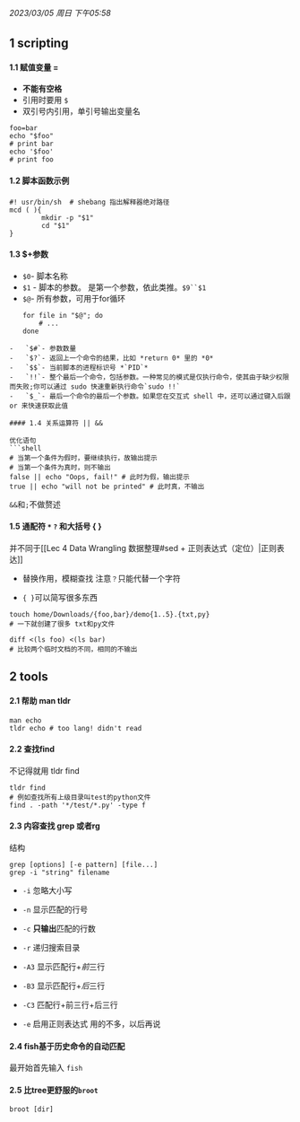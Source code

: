 ###### 2023/03/05 周日 下午05:58

## 1 scripting

#### 1.1 赋值变量 =

- **不能有空格**
- 引用时要用 `$`
- 双引号内引用，单引号输出变量名
```shell
foo=bar
echo "$foo"
# print bar
echo '$foo'
# print foo
```

#### 1.2 脚本函数示例

```shell
#! usr/bin/sh  # shebang 指出解释器绝对路径
mcd ( ){
		mkdir -p "$1"
		cd "$1"
}
```

#### 1.3 $+参数

-   `$0`- 脚本名称
-   `$1` - 脚本的参数。 是第一个参数，依此类推。`$9``$1`
-   `$@`- 所有参数，可用于for循环
	```shell
	for file in "$@"; do
		# ...
	done
```
-   `$#`- 参数数量
-   `$?`- 返回上一个命令的结果，比如 *return 0* 里的 *0*
-   `$$`- 当前脚本的进程标识号 *`PID`*
-   `!!`- 整个最后一个命令，包括参数。一种常见的模式是仅执行命令，使其由于缺少权限而失败;你可以通过 sudo 快速重新执行命令`sudo !!`
-   `$_`- 最后一个命令的最后一个参数。如果您在交互式 shell 中，还可以通过键入后跟 or 来快速获取此值

#### 1.4 关系运算符 || &&

优化语句
```shell
# 当第一个条件为假时，要继续执行，故输出提示
# 当第一个条件为真时，则不输出
false || echo "Oops, fail!" # 此时为假，输出提示
true || echo "will not be printed" # 此时真，不输出
```

`&&`和`;`不做赘述

#### 1.5 通配符 `*`  `?` 和大括号 { }

并不同于[[Lec 4 Data Wrangling 数据整理#sed + 正则表达式（定位）|正则表达]]
- 替换作用，模糊查找  注意`？`只能代替一个字符

- `{ }`可以简写很多东西
```shell
touch home/Downloads/{foo,bar}/demo{1..5}.{txt,py}
# 一下就创建了很多 txt和py文件

diff <(ls foo) <(ls bar)
# 比较两个临时文档的不同，相同的不输出
```
 
## 2 tools

#### 2.1 帮助 man tldr
```shell
man echo
tldr echo # too lang! didn't read
```

#### 2.2 查找find

不记得就用 tldr find
```shell
tldr find
# 例如查找所有上级目录叫test的python文件
find . -path '*/test/*.py' -type f
```

#### 2.3 内容查找 grep 或者rg

结构
```shell
grep [options] [-e pattern] [file...]
grep -i "string" filename 
```
- `-i` 忽略大小写
- `-n` 显示匹配的行号
- `-c` **只输出**匹配的行数
- `-r` 递归搜索目录
- `-A3` 显示匹配行+*前*三行
- `-B3` 显示匹配行+*后*三行
- `-C3` 匹配行+前三行+后三行

- `-e` 启用正则表达式 用的不多，以后再说

#### 2.4 fish基于历史命令的自动匹配

最开始首先输入 `fish`

#### 2.5 比tree更舒服的`broot`

```shell
broot [dir]
```
